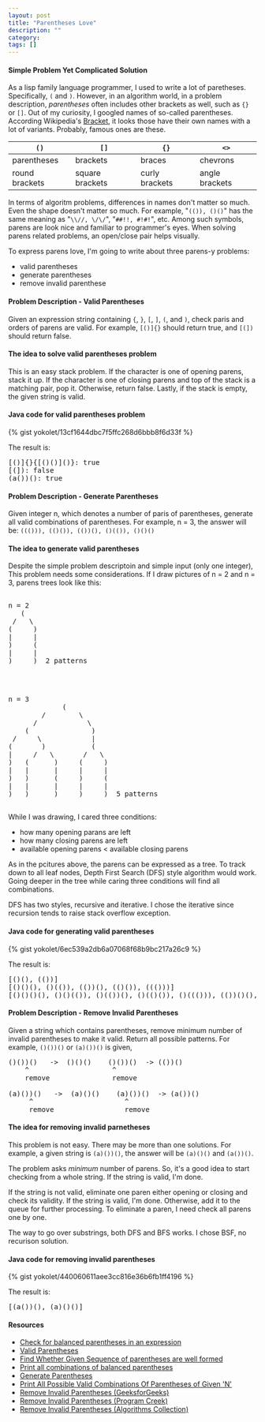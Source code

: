 ```yaml
---
layout: post
title: "Parentheses Love"
description: ""
category: 
tags: []
---
```


#### Simple Problem Yet Complicated Solution ####

As a lisp family language programmer, I used to write a lot of paretheses.
Specifically, `(` and `)`.
However, in an algorithm world, in a problem description, *parentheses* often includes
other brackets as well, such as `{}` or `[]`.
Out of my curiosity, I googled names of so-called parentheses.
According Wikipedia's [Bracket](https://en.wikipedia.org/wiki/Bracket), it looks those
have their own names with a lot of variants. Probably, famous ones are these.


|      `()`      |      `[]`       |      `{}`      |      `<>`      |
|----------------|-----------------|----------------|----------------|
| parentheses    | brackets        | braces         | chevrons       |
| round brackets | square brackets | curly brackets | angle brackets |


In terms of algoritm problems, differences in names don't matter so much.
Even the shape doesn't matter so much.
For example, "`(()), ()()`" has the same meaning as "`\\//, \/\/`", "`##!!, #!#!`", etc.
Among such symbols, parens are look nice and familiar to programmer's eyes.
When solving parens related problems, an open/close pair helps visually.

To express parens love, I'm going to write about three parens-y problems:

- valid parentheses
- generate parentheses
- remove invalid parenthese


#### Problem Description - Valid Parentheses ####

Given an expression string containing `{`, `}`, `[`, `]`, `(`, and `)`, check
paris and orders of parens are valid.
For example, `[()]{}` should return true, and `[(])` should return false.


#### The idea to solve valid parentheses problem ####

This is an easy stack problem.
If the character is one of opening parens, stack it up.
If the character is one of closing parens and top of the stack is a matching pair, pop it.
Otherwise, return false.
Lastly, if the stack is empty, the given string is valid.


#### Java code for valid parentheses problem ###

{% gist yokolet/13cf1644dbc7f5ffc268d6bbb8f6d33f %}

The result is:

<pre>
[()]{}{[()()]()}: true
[(]): false
(a())(): true
</pre>

#### Problem Description - Generate Parentheses ####

Given integer n, which denotes a number of paris of parentheses,
generate all valid combinations of parentheses.
For example, n = 3, the answer will be:
`((())), (()()), (())(), ()(()), ()()()`


#### The idea to generate valid parentheses   ####

Despite the simple problem descriptoin and simple input (only one integer),
This problem needs some considerations.
If I draw pictures of n = 2 and n = 3, parens trees look like this:

<pre>

n = 2
   (
 /   \
(     )
|     |
)     (
|     |
)     )  2 patterns


</pre>

<pre>

n = 3
             (
        /        \
      /            \
    (               )
 /     \            |
(       )           (
|     /   \       /   \
)   (      )     (     )
|   |      |     |     |
)   )      (     )     (
|   |      |     |     |
)   )      )     )     )  5 patterns

</pre>

While I was drawing, I cared three conditions:

- how many opening parans are left
- how many closing parens are left
- available opening parens < available closing parens

As in the pcitures above, the parens can be expressed as a tree.
To track down to all leaf nodes, Depth First Search (DFS) style algorithm would work.
Going deeper in the tree while caring three conditions will find all combinations.

DFS has two styles, recursive and iterative.
I chose the iterative since recursion tends to raise stack overflow exception.


#### Java code for generating valid parentheses ###

{% gist yokolet/6ec539a2db6a07068f68b9bc217a26c9 %}

The result is:

<pre>
[()(), (())]
[()()(), ()(()), (())(), (()()), ((()))]
[()()()(), ()()(()), ()(())(), ()(()()), ()((())), (())()(), (())(()), (()())(), (()()()), (()(())), ((()))(), ((())()), ((()())), (((())))]
</pre>


#### Problem Description - Remove Invalid Parentheses ####

Given a string which contains parentheses, remove minimum number of invalid parentheses
to make it valid. Return all possible patterns.
For example, `()())()` or `(a)())()` is given,

<pre>
()())()   ->  ()()()    ()())()  -> (())()
    ^                    ^ 
    remove               remove

(a)())()   ->  (a)()()    (a)())()  -> (a())()
     ^                      ^ 
     remove                 remove
</pre>


#### The idea for removing invalid parnetheses ####

This problem is not easy. There may be more than one solutions.
For example, a given string is `(a)())()`, the answer will be
`(a)()()` and `(a())()`.

The problem asks *minimum* number of parens.
So, it's a good idea to start checking from a whole string.
If the string is valid, I'm done.

If the string is not valid, eliminate one paren either opening or closing
and check its validity. If the string is valid, I'm done.
Otherwise, add it to the queue for further processing.
To eliminate a paren, I need check all parens one by one.

The way to go over substrings, both DFS and BFS works.
I chose BSF, no recurison solution.


#### Java code  for removing invalid parentheses ####

{% gist yokolet/440060611aee3cc816e36b6fb1ff4196 %}

The result is:

<pre>
[(a())(), (a)()()]
</pre>


#### Resources ####

- [Check for balanced parentheses in an expression](http://www.geeksforgeeks.org/check-for-balanced-parentheses-in-an-expression/)
- [Valid Parentheses](http://www.programcreek.com/2012/12/leetcode-valid-parentheses-java/)
- [Find Whether Given Sequence of parentheses are well formed](http://algorithms.tutorialhorizon.com/algorithms-find-whether-given-the-sequence-of-parentheses-are-well-formed/)
- [Print all combinations of balanced parentheses](http://www.geeksforgeeks.org/print-all-combinations-of-balanced-parentheses/)
- [Generate Parentheses](http://www.programcreek.com/2014/01/leetcode-generate-parentheses-java/)
- [Print All Possible Valid Combinations Of Parentheses of Given 'N'](http://algorithms.tutorialhorizon.com/generate-all-valid-parenthesis-strings-of-length-2n-of-given-n/)
- [Remove Invalid Parentheses (GeeksforGeeks)](http://www.geeksforgeeks.org/remove-invalid-parentheses/)
- [Remove Invalid Parentheses (Program Creek)](http://www.programcreek.com/2014/05/leetcode-remove-invalid-parentheses-java/)
- [Remove Invalid Parentheses (Algorithms Collection)](https://kennyzhuang.gitbooks.io/algorithms-collection/content/remove_invalid_parentheses1.html)
